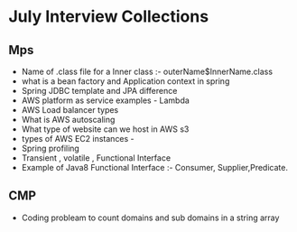# July Interview Collections

## Mps
- Name of .class file for a Inner class :- outerName$InnerName.class
- what is a bean factory and Application context  in spring
- Spring JDBC template and JPA difference
- AWS platform as service examples - Lambda
- AWS Load balancer types
- What is AWS autoscaling
- What type of website can we host in AWS s3
- types of AWS EC2 instances - 
- Spring profiling
- Transient , volatile , Functional Interface 
- Example of Java8 Functional Interface :- Consumer, Supplier,Predicate.

## CMP
- Coding probleam to count domains and sub domains in a string array




